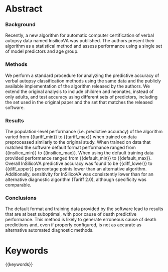 Abstract
========

### Background

Recently, a new algorithm for automatic computer certification of verbal autopsy data named InsilicoVA was
published. The authors present their algorithm as a statistical method and assess
performance using a single set of model predictors and age group.

### Methods

We perform a standard procedure for analyzing the predictive accuracy of verbal
autopsy classification methods using the same data and
the publicly available implementation of the algorithm released by the authors.
We extend the original analysis to include children and
neonates, instead of only adults, and test accuracy using different sets of
predictors, including the set used in the original paper and the set that
matches the released software.

### Results

The population-level performance (i.e. predictive accuracy) of the algorithm varied from {{tariff_min}} to
{{tariff_max}} when trained on data preprocessed similarly to the original study.
When trained on data that matched the software default format performance ranged
from {{insilico_min}} to {{insilico_max}}. When using the default training data
provided performance ranged from {{default_min}} to {{default_max}}.
Overall InSilicoVA predictive accuracy was found to be {{diff_lower}} to
{{diff_upper}} percentage points lower than an alternative algorithm.
Additionally, sensitivity for InSilicoVA was consistently lower than for an
alternative diagnostic algorithm (Tariff 2.0), although specificity was
comparable.


### Conclusions

The default format and training data provided
by the software lead to results that are at best suboptimal, with poor cause of
death predictive performance. This method is likely to generate erroneous cause of death predictions
and, even if properly configured, is not as accurate as alternative automated diagnostic
methods.

Keywords
========
{{keywords}}
